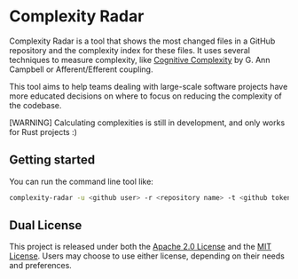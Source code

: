 # Complexity Radar

Complexity Radar is a tool that shows the most changed files in a GitHub repository and the complexity index for these files. It uses several techniques to measure complexity, like [Cognitive Complexity](https://www.sonarsource.com/docs/CognitiveComplexity.pdf) by G. Ann Campbell or Afferent/Efferent coupling.

This tool aims to help teams dealing with large-scale software projects have more educated decisions on where to focus on reducing the complexity of the codebase.

[WARNING]
Calculating complexities is still in development, and only works for Rust projects :)


## Getting started

You can run the command line tool like:

```bash
complexity-radar -u <github user> -r <repository name> -t <github token> -n <top n files to show> --heat-map-only
```

## Dual License

This project is released under both the [Apache 2.0 License](LICENSE.Apache2) and the [MIT License](LICENSE.MIT). Users may choose to use either license, depending on their needs and preferences.